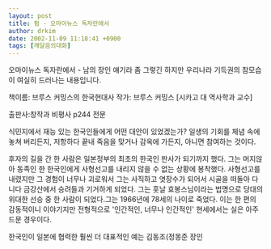 ```yaml
---
layout: post
title: 펌 - 오마이뉴스 독자란에서
author: drkim
date: 2002-11-09 11:18:41 +0900
tags: [깨달음의대화]
---
```

오마이뉴스 독자란에서 - 남의 장인 얘기라 좀 그렇긴 하지만 우리나라 기득권의 참모습이 여실히 드러나는 내용입니다.
  

  
책이름: 브루스 커밍스의 한국현대사 작가: 브루스 커밍스 [시카고 대 역사학과 교수]
  
출판사:창작과 비평사 p244 전문
  

  
식민지에서 재능 있는 한국인들에게 어떤 대안이 있었겠는가? 일생의 기회를 체념 속에 놓쳐 버리든지, 저항하다 끝내 죽음을 맞거나 감옥에 가든지, 아니면 참여하는 것이다.
  

  
후자의 길을 간 한 사람은 일본정부의 최초의 한국인 판사가 되기까지 했다. 그는 머지않아 동족인 한 한국인에게 사형선고를 내리지 않을 수 없는 상황에 봉착했다. 사형선고를 내렸지만 그 경험이 너무나 괴로워서 그는 사직하고 엿장수가 되어서 시골을 떠돌아 다니다 금강산에서 승려들과 기거하게 되었다. 그는 훗날 효봉스님이라는 법명으로 당대의 위대한 선승 중 한 사람이 되었다.그는 1966년에 78세의 나이로 죽었다. 이는 한 편의 감동적이니 이야기지만 전형적으로 '인간적인, 너무나 인간적인' 현세에서는 실은 아주 드문 경우이다.
  

  
한국인이 일본에 협력한 훨씬 더 대표적인 예는 김동조(정몽준 장인